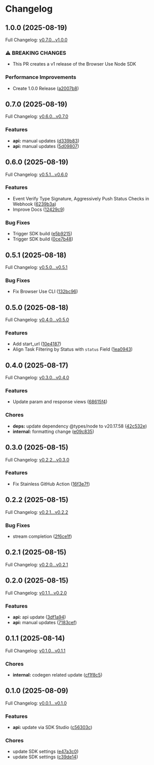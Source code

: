 # Changelog

## 1.0.0 (2025-08-19)

Full Changelog: [v0.7.0...v1.0.0](https://github.com/browser-use/browser-use-node/compare/v0.7.0...v1.0.0)

### ⚠ BREAKING CHANGES

* This PR creates a v1 release of the Browser Use Node SDK

### Performance Improvements

* Create 1.0.0 Release ([a2007b8](https://github.com/browser-use/browser-use-node/commit/a2007b806fac33b89092b8bebbc4bbe972de6c76))

## 0.7.0 (2025-08-19)

Full Changelog: [v0.6.0...v0.7.0](https://github.com/browser-use/browser-use-node/compare/v0.6.0...v0.7.0)

### Features

* **api:** manual updates ([d339b83](https://github.com/browser-use/browser-use-node/commit/d339b83355a358c7a55fa501576403cb30e0aa31))
* **api:** manual updates ([5d09807](https://github.com/browser-use/browser-use-node/commit/5d09807eb2cb8fa30555775d0a5cb21b2c7f3c7f))

## 0.6.0 (2025-08-19)

Full Changelog: [v0.5.1...v0.6.0](https://github.com/browser-use/browser-use-node/compare/v0.5.1...v0.6.0)

### Features

* Event Verify Type Signature, Aggressively Push Status Checks in Webhook ([6239b3a](https://github.com/browser-use/browser-use-node/commit/6239b3a632df204ab01fcc89c40890d80d0c1bf6))
* Improve Docs ([12429c9](https://github.com/browser-use/browser-use-node/commit/12429c9289030fc8c4c1bbb7fe5aa249c08ec8ee))


### Bug Fixes

* Trigger SDK build ([e5b9215](https://github.com/browser-use/browser-use-node/commit/e5b9215d158a2e50a736ba185dd641dece9d96bb))
* Trigger SDK build ([0ce7b48](https://github.com/browser-use/browser-use-node/commit/0ce7b48d3920460c40091d0449413c7c59d4ef19))

## 0.5.1 (2025-08-18)

Full Changelog: [v0.5.0...v0.5.1](https://github.com/browser-use/browser-use-node/compare/v0.5.0...v0.5.1)

### Bug Fixes

* Fix Browser Use CLI ([132bc96](https://github.com/browser-use/browser-use-node/commit/132bc96cdb1917c6d95b84382463b08d0e75096e))

## 0.5.0 (2025-08-18)

Full Changelog: [v0.4.0...v0.5.0](https://github.com/browser-use/browser-use-node/compare/v0.4.0...v0.5.0)

### Features

* Add start_url ([10e4187](https://github.com/browser-use/browser-use-node/commit/10e4187e952398bb1bd7f1607a0450cca0e25b0f))
* Align Task Filtering by Status with `status` Field ([1ea0943](https://github.com/browser-use/browser-use-node/commit/1ea0943b3cbca9fb9f40e36c33094756c979ac54))

## 0.4.0 (2025-08-17)

Full Changelog: [v0.3.0...v0.4.0](https://github.com/browser-use/browser-use-node/compare/v0.3.0...v0.4.0)

### Features

* Update param and response views ([68615f4](https://github.com/browser-use/browser-use-node/commit/68615f4851b05203a78520c34409ad4c8f043cc4))


### Chores

* **deps:** update dependency @types/node to v20.17.58 ([42c532e](https://github.com/browser-use/browser-use-node/commit/42c532ede1ba630159e410ebf3c8cc8a73721242))
* **internal:** formatting change ([e09c835](https://github.com/browser-use/browser-use-node/commit/e09c8357715abca8d1e095316a7f43d171a3a0f9))

## 0.3.0 (2025-08-15)

Full Changelog: [v0.2.2...v0.3.0](https://github.com/browser-use/browser-use-node/compare/v0.2.2...v0.3.0)

### Features

* Fix Stainless GitHub Action ([16f3e7f](https://github.com/browser-use/browser-use-node/commit/16f3e7f6a43c5f29c81543624ca56cfd72b8e0cf))

## 0.2.2 (2025-08-15)

Full Changelog: [v0.2.1...v0.2.2](https://github.com/browser-use/browser-use-node/compare/v0.2.1...v0.2.2)

### Bug Fixes

* stream completion ([2f6ce1f](https://github.com/browser-use/browser-use-node/commit/2f6ce1f1a312ba3f94872e262db2c17df5f6bf56))

## 0.2.1 (2025-08-15)

Full Changelog: [v0.2.0...v0.2.1](https://github.com/browser-use/browser-use-node/compare/v0.2.0...v0.2.1)

## 0.2.0 (2025-08-15)

Full Changelog: [v0.1.1...v0.2.0](https://github.com/browser-use/browser-use-node/compare/v0.1.1...v0.2.0)

### Features

* **api:** api update ([3df1a94](https://github.com/browser-use/browser-use-node/commit/3df1a94275d67ce41756227e6f0b749b2c3ed009))
* **api:** manual updates ([7183cef](https://github.com/browser-use/browser-use-node/commit/7183cef2c497b83985d368cb3a559fc0e11e4082))

## 0.1.1 (2025-08-14)

Full Changelog: [v0.1.0...v0.1.1](https://github.com/browser-use/browser-use-node/compare/v0.1.0...v0.1.1)

### Chores

* **internal:** codegen related update ([cf1f8c5](https://github.com/browser-use/browser-use-node/commit/cf1f8c5e6f2ba3b1b4795ad0e5fd1e1eaba2c187))

## 0.1.0 (2025-08-09)

Full Changelog: [v0.0.1...v0.1.0](https://github.com/browser-use/browser-use-node/compare/v0.0.1...v0.1.0)

### Features

* **api:** update via SDK Studio ([c56303c](https://github.com/browser-use/browser-use-node/commit/c56303c06357c1b24d6e797dd9a1fb7ca4e4249b))


### Chores

* update SDK settings ([e47a3c0](https://github.com/browser-use/browser-use-node/commit/e47a3c0111c16d7c1e7096a8b69f5e77c85f82fe))
* update SDK settings ([c39de14](https://github.com/browser-use/browser-use-node/commit/c39de1490a0d59e65b376efa94ec959b87b43d47))
